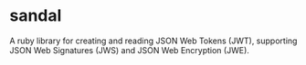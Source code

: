 sandal
======

A ruby library for creating and reading JSON Web Tokens (JWT), supporting JSON Web Signatures (JWS) and JSON Web Encryption (JWE).